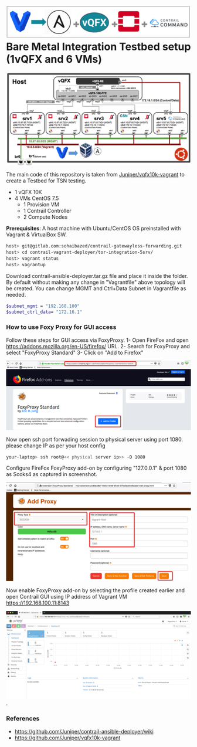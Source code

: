 # ![alt text](/images/cfm-top.png) Bare Metal Integration Testbed setup (1vQFX and 6 VMs)


![Web Console](/images/cfm-1vqfx-5srv-topology.png)


The main code of this repository is taken from [Juniper/vqfx10k-vagrant](https://github.com/Juniper/vqfx10k-vagrant) to create a Testbed for TSN testing.

* 1 vQFX 10K
* 4 VMs CentOS 7.5 
  * 1 Provision VM
  * 1 Contrail Controller
  * 2 Compute Nodes
 
**Prerequisites**: A host machine with Ubuntu/CentOS OS preinstalled with Vagrant & VirtualBox SW.


```bash
host> git@gitlab.com:sohaibazed/contrail-gatewayless-forwarding.git
host> cd contrail-vagrant-deployer/tor-integration-5srv/
host> vagrant status
host> vagrantup
```

Download contrail-ansible-deployer.tar.gz file and place it inside the folder. By default without making any change in "Vagrantfile" above topology will be created. You can change MGMT and Ctrl+Data Subnet in Vagrantfile as needed.

```bash
$subnet_mgmt = "192.168.100"
$subnet_ctrl_data= "172.16.1"
```

### How to use Foxy Proxy for GUI access

Follow these steps for GUI access via FoxyProxy.
1- Open FireFox and open https://addons.mozilla.org/en-US/firefox/ URL.
2- Search for FoxyProxy and select "FoxyProxy Standard"
3- Click on "Add to Firefox"


![Web Console](/images/FoxyProxy-Install.png)

Now open ssh port forwading session to physical server using port 1080. please change IP as per your host config

```bash
your-laptop> ssh root@<< physical server ip>> -D 1080
```

Configure FireFox FoxyProxy add-on by configuring "127.0.0.1" & port 1080 as Scoks4 as captured in screenshot. 

![Web Console](/images/FoxyProxy-Configure.png)

Now enable FoxyProxy add-on by selecting the profile created earlier and open Contrail GUI using IP address of Vagrant VM https://192.168.100.11:8143

![Web Console](/images/FoxyProxy-Contrail-GUI-k8s.png)
.

### References

* <https://github.com/Juniper/contrail-ansible-deployer/wiki>
* <https://github.com/Juniper/vqfx10k-vagrant>

